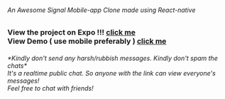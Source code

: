 <h6>An Awesome Signal Mobile-app Clone made using React-native</h6>

<h3> View the project on Expo !!! <a href="https://expo.dev/@alias123/Alias-Signal-Clone" target="_blank">click me</a> <br/> View Demo ( use mobile preferably ) <a href="https://alias-signal-clone.web.app/" target="_blank">click me</a>  </h3>
<h6>*Kindly don't send any harsh/rubbish messages. Kindly don't spam the chats* <br/> It's a realtime public chat. So anyone with the link can view everyone's messages! <br/>Feel free to chat with friends! </h6>

